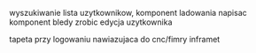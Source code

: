 wyszukiwanie lista uzytkownikow,
komponent ladowania napisac
komponent bledy zrobic 
edycja uzytkownika 

tapeta przy logowaniu nawiazujaca do cnc/fimry inframet